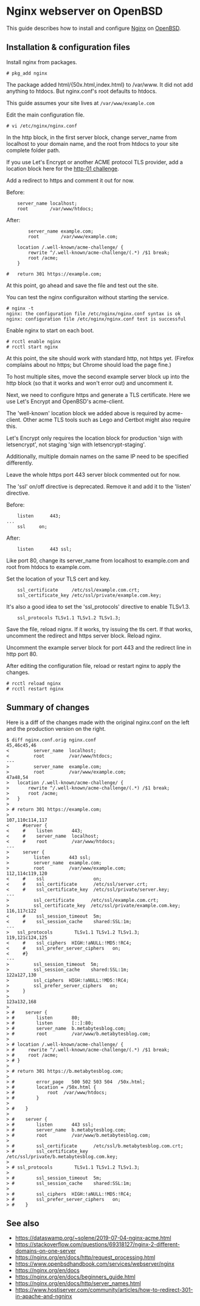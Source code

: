 # Nginx webserver on OpenBSD

This guide describes how to install and configure
[Nginx](https://nginx.org) on [OpenBSD](https://openbsd.org).

## Installation & configuration files

Install nginx from packages.

```
# pkg_add nginx
```

The package added html/{50x.html,index.html} to /var/www. It did not add
anything to htdocs. But nginx.conf's root defaults to htdocs.

This guide assumes your site lives at `/var/www/example.com`

Edit the main configuration file.

```
# vi /etc/nginx/nginx.conf
```

In the http block, in the first server block, change server_name from
localhost to your domain name, and the root from htdocs to your site
complete folder path.

If you use Let's Encrypt or another ACME protocol TLS provider, add a
location block here for the [http-01
challenge](https://letsencrypt.org/docs/challenge-types).

Add a redirect to https and comment it out for now.

Before:
```
	server_name	localhost;
	root		/var/www/htdocs;
```

After:
```
        server_name	example.com;
        root		/var/www/example.com;

	location /.well-known/acme-challenge/ {
	    rewrite ^/.well-known/acme-challenge/(.*) /$1 break;
	    root /acme;
	}

#	return 301 https://example.com;
```

At this point, go ahead and save the file and test out the site. 


You can test the nginx configuraiton without starting the service.

```
# nginx -t
nginx: the configuration file /etc/nginx/nginx.conf syntax is ok
nginx: configuration file /etc/nginx/nginx.conf test is successful
```

Enable nginx to start on each boot.

```
# rcctl enable nginx
# rcctl start nginx
```

At this point, the site should work with standard http, not https yet. 
(Firefox complains about no https; but Chrome should load the page fine.)

To host multiple sites, move the second example server block up into
the http block (so that it works and won't error out) and uncomment it.


Next, we need to configure https and generate a TLS certificate. Here we
use Let's Encrypt and OpenBSD's acme-client.

The 'well-known' location block we added above is required by
acme-client. Other acme TLS tools such as Lego and Certbot might also
require this.

Let's Encrypt only requires the location block for production 'sign
with letsencrypt', not staging 'sign with letsencrypt-staging'.

Additionally, multiple domain names on the same IP need to be specified
differently.

Leave the whole https port 443 server block commented out for now.

The 'ssl' on/off directive is deprecated. Remove it and add it to the
'listen' directive.

Before:
```
	listen		443;
...
	ssl		on;
```

After:
```
	listen		443 ssl;
```

Like port 80, change its server_name from localhost to example.com and
root from htdocs to example.com.

Set the location of your TLS cert and key.

```
	ssl_certificate		/etc/ssl/example.com.crt;
	ssl_certificate_key	/etc/ssl/private/example.com.key;
```

It's also a good idea to set the 'ssl_protocols' directive to enable TLSv1.3.

```
	ssl_protocols TLSv1.1 TLSv1.2 TLSv1.3;
```

Save the file, reload nignx. If it works, try issuing the tls cert. If
that works, uncomment the redirect and https server block. Reload nginx.

Uncomment the example server block for port 443 and the redirect line in
http port 80.

After editing the configuration file, reload or restart nginx to apply
the changes.

```
# rcctl reload nginx
# rcctl restart nginx
```

## Summary of changes

Here is a diff of the changes made with the original nginx.conf on the
left and the production version on the right.

```
$ diff nginx.conf.orig nginx.conf
45,46c45,46
<         server_name  localhost;
<         root         /var/www/htdocs;
---
>         server_name  example.com;
>         root         /var/www/example.com;
47a48,54
> 	location /.well-known/acme-challenge/ {
> 	    rewrite ^/.well-known/acme-challenge/(.*) /$1 break;
> 	    root /acme;
> 	}
> 
> #	return 301 https://example.com;
> 
107,110c114,117
<     #server {
<     #    listen       443;
<     #    server_name  localhost;
<     #    root         /var/www/htdocs;
---
>     server {
>         listen       443 ssl;
>         server_name  example.com;
>         root         /var/www/example.com;
112,114c119,120
<     #    ssl                  on;
<     #    ssl_certificate      /etc/ssl/server.crt;
<     #    ssl_certificate_key  /etc/ssl/private/server.key;
---
>         ssl_certificate      /etc/ssl/example.com.crt;
>         ssl_certificate_key  /etc/ssl/private/example.com.key;
116,117c122
<     #    ssl_session_timeout  5m;
<     #    ssl_session_cache    shared:SSL:1m;
---
> 	ssl_protocols	     TLSv1.1 TLSv1.2 TLSv1.3;
119,121c124,125
<     #    ssl_ciphers  HIGH:!aNULL:!MD5:!RC4;
<     #    ssl_prefer_server_ciphers   on;
<     #}
---
>         ssl_session_timeout  5m;
>         ssl_session_cache    shared:SSL:1m;
122a127,130
>         ssl_ciphers  HIGH:!aNULL:!MD5:!RC4;
>         ssl_prefer_server_ciphers   on;
>     }
> 
123a132,168
> 
> #    server {
> #        listen       80;
> #        listen       [::]:80;
> #        server_name  b.metabytesblog.com;
> #        root         /var/www/b.metabytesblog.com;
> 
> #	location /.well-known/acme-challenge/ {
> #	    rewrite ^/.well-known/acme-challenge/(.*) /$1 break;
> #	    root /acme;
> #	}
> 
> #	return 301 https://b.metabytesblog.com;
> 
> #        error_page   500 502 503 504  /50x.html;
> #        location = /50x.html {
> #            root  /var/www/htdocs;
> #        }
> 
> #    }
> 
> #    server {
> #        listen       443 ssl;
> #        server_name  b.metabytesblog.com;
> #        root         /var/www/b.metabytesblog.com;
> 
> #        ssl_certificate      /etc/ssl/b.metabytesblog.com.crt;
> #        ssl_certificate_key  /etc/ssl/private/b.metabytesblog.com.key;
> 
> #	ssl_protocols	     TLSv1.1 TLSv1.2 TLSv1.3;
> 
> #        ssl_session_timeout  5m;
> #        ssl_session_cache    shared:SSL:1m;
> 
> #        ssl_ciphers  HIGH:!aNULL:!MD5:!RC4;
> #        ssl_prefer_server_ciphers   on;
> #    }
```

## See also

- <https://dataswamp.org/~solene/2019-07-04-nginx-acme.html>
- <https://stackoverflow.com/questions/69318127/nginx-2-different-domains-on-one-server>
- <https://nginx.org/en/docs/http/request_processing.html>
- <https://www.openbsdhandbook.com/services/webserver/nginx>
- <https://nginx.org/en/docs>
- <https://nginx.org/en/docs/beginners_guide.html>
- <https://nginx.org/en/docs/http/server_names.html>
- <https://www.hostiserver.com/community/articles/how-to-redirect-301-in-apache-and-ngninx>

